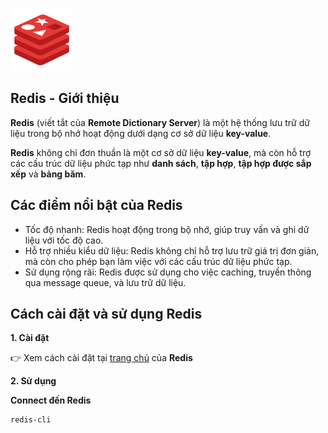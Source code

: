 ![logo](./images/redis-logo.png)

## Redis - Giới thiệu

**Redis** (viết tắt của **Remote Dictionary Server**) là một hệ thống lưu trữ dữ liệu trong bộ nhớ hoạt động dưới dạng cơ sở dữ liệu **key-value**.

**Redis** không chỉ đơn thuần là một cơ sở dữ liệu **key-value**, mà còn hỗ trợ các cấu trúc dữ liệu phức tạp như **danh sách**, **tập hợp**, **tập hợp được sắp xếp** và **bảng băm**.

## Các điểm nổi bật của Redis

- Tốc độ nhanh: Redis hoạt động trong bộ nhớ, giúp truy vấn và ghi dữ liệu với tốc độ cao.
- Hỗ trợ nhiều kiểu dữ liệu: Redis không chỉ hỗ trợ lưu trữ giá trị đơn giản, mà còn cho phép bạn làm việc với các cấu trúc dữ liệu phức tạp.
- Sử dụng rộng rãi: Redis được sử dụng cho việc caching, truyền thông qua message queue, và lưu trữ dữ liệu.

## Cách cài đặt và sử dụng Redis

**1. Cài đặt**

👉 Xem cách cài đặt tại [trang chủ](https://redis.io/docs/install/install-redis/) của **Redis**

**2. Sử dụng**

**Connect đến Redis**

```shell
redis-cli
```
